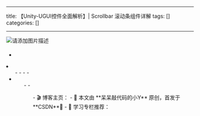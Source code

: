 
--- 
title:  【Unity-UGUI控件全面解析】| Scrollbar 滚动条组件详解 
tags: []
categories: [] 

---
<img src="https://img-blog.csdnimg.cn/4ea0ad75b9c145e5ba7d219b7e425099.png" alt="请添加图片描述"> 

####  

  - 
  <li>
   <ul>
    - 
    - 
    - 
    - 
    <li>
     <ul>
      - 
      - 
     


>  
 <ul>
  -  🎬 博客主页： 
  -  🎥 本文由 **呆呆敲代码的小Y** 原创，首发于 **CSDN**🙉 
  -  🎄 学习专栏推荐：
 </ul>

